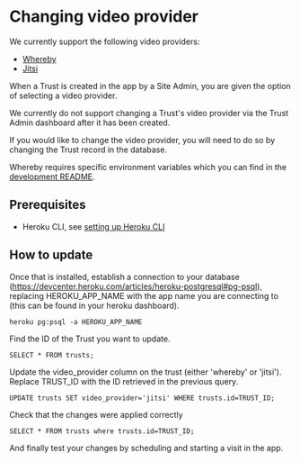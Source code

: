 # Changing video provider

We currently support the following video providers:

- [Whereby](https://whereby.com/)
- [Jitsi](https://jitsi.org/)

When a Trust is created in the app by a Site Admin, you are given the option of selecting a video provider.

We currently do not support changing a Trust's video provider via the Trust Admin dashboard after it has been created.

If you would like to change the video provider, you will need to do so by changing the Trust record in the database.

Whereby requires specific environment variables which you can find in the [development README](../development/README.md).

## Prerequisites

- Heroku CLI, see [setting up Heroku CLI](./setting-up-heroku-cli.md)

## How to update

Once that is installed, establish a connection to your database (https://devcenter.heroku.com/articles/heroku-postgresql#pg-psql), replacing HEROKU_APP_NAME with the app name you are connecting to (this can be found in your heroku dashboard).

```
heroku pg:psql -a HEROKU_APP_NAME
```

Find the ID of the Trust you want to update.

```
SELECT * FROM trusts;
```

Update the video_provider column on the trust (either 'whereby' or 'jitsi'). Replace TRUST_ID with the ID retrieved in the previous query.

```
UPDATE trusts SET video_provider='jitsi' WHERE trusts.id=TRUST_ID;
```

Check that the changes were applied correctly

```
SELECT * FROM trusts where trusts.id=TRUST_ID;
```

And finally test your changes by scheduling and starting a visit in the app.
